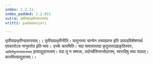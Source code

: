```yaml
---
index: 2.2.21
index_padded: 2.2.021
sutra: तृतीयाप्रभृतीन्यतरस्याम्
vritti: padamanjari

---
```

तृतीयाप्रभृतीन्यतरस्याम्।। तृतीयाप्रभृतीनीति। यत्पुनरमा चान्येन तस्याप्राप्त इति उपपदविशेषणार्थ एवकारोऽत्र नानुवर्त्तत इति भावः। उच्चैः कारमिति। यदा समासस्तदा कृदुत्तरपदप्रकृतिस्वरः, `आदिर्णमुल्यन्यतरस्याम्` इत्याद्युदात्तत्वम्। यदा तु न समासः, तदोच्चैरित्यन्तोदात्तम्; स्वरादिषु तथा पाठात्। कारमित्याद्युदात्तम्।।